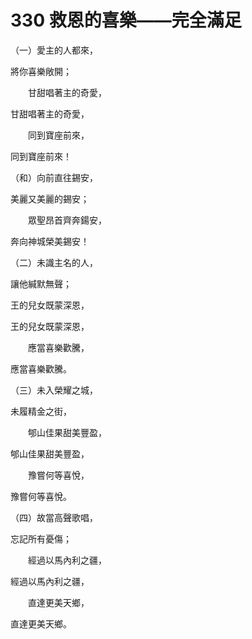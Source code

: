 # 330 救恩的喜樂——完全滿足

（一）愛主的人都來，

將你喜樂敞開；

　　甘甜唱著主的奇愛，

甘甜唱著主的奇愛，

　　同到寶座前來，

同到寶座前來！

（和）向前直往錫安，

美麗又美麗的錫安；

　　眾聖昂首齊奔鍚安，

奔向神城榮美錫安！

（二）未識主名的人，

讓他緘默無聲；

王的兒女既蒙深恩，

王的兒女既蒙深恩，

　　應當喜樂歡騰，

應當喜樂歡騰。

（三）未入榮耀之城，

未履精金之街，

　　郇山佳果甜美豐盈，

郇山佳果甜美豐盈，

　　豫嘗何等喜悅，

豫嘗何等喜悅。

（四）故當高聲歌唱，

忘記所有憂傷；

　　經過以馬內利之疆，

經過以馬內利之疆，

　　直達更美天鄉，

直達更美天鄉。

